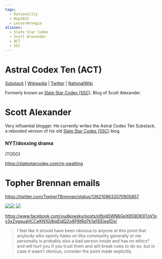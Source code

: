 ```yaml
---
tags:
  - Rationality
  - Map2022
  - LesserWrongia
aliases:
  - Slate Star Codex
  - Scott Alexander
  - ACT
  - SSC
---
```

# Astral Codex Ten (ACT)

[Substack](https://www.astralcodexten.com/) | [Wikipedia](https://en.wikipedia.org/wiki/Slate_Star_Codex) |  [Twitter]() | [RationalWiki](https://rationalwiki.org/wiki/Scott_Alexander)

Formerly known as [Slate Star Codex (SSC)](https://slatestarcodex.com/). Blog of Scott Alexander.

# Scott Alexander

Very influential blogger. He currently writes the Astral Codex Ten Substack, a rebooted version of his old [Slate Star Codex (SSC)](https://slatestarcodex.com) blog. 

### NYT/doxxing drama

(TODO)

https://slatestarcodex.com/re-swatting

# Topher Brennan emails

https://twitter.com/TopherTBrennan/status/1362108632070905857

![](images/Astral%20Codex%20Ten/tumblr_3e7bdbd440a54c9e3faf2feaf264b76b_076d7dd5_1280.png)![](images/Astral%20Codex%20Ten/tumblr_8ff1dc9de6f29ecc4bedc2d4e213d74f_d062938e_1280.png)
![](images/Astral%20Codex%20Ten/tumblr_2a635c828739ee646a0ab0bd5021fef4_a12f21bf_1280.png)


https://www.facebook.com/yudkowsky/posts/pfbid0WN6GeX8S9DK9ToV1ov3xZygquaHCCeKN1Gj8iqEidQ2o6P8tRd7k1afiEEiea1Dxl

> I feel like it should have been obvious to anyone at this point that anybody who openly hates on this community generally or me personally is probably also a bad person inside and has no ethics* and will hurt you if you trust them and will break rules to do so; but in case it wasn't obvious, consider the point made explicitly.
